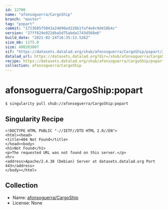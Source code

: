 ```yaml
---
id: 12700
name: "afonsoguerra/CargoShip"
branch: "master"
tag: "popart"
commit: "1723685f5043a24896ed226b1faf4e0c9d418b4c"
version: "27ff824e922dba5d75abda1743d568e6"
build_date: "2021-02-24T16:35:13.526Z"
size_mb: 1175.0
size: 400203807
sif: "https://datasets.datalad.org/shub/afonsoguerra/CargoShip/popart/2021-02-24-1723685f-27ff824e/27ff824e922dba5d75abda1743d568e6.sif"
datalad_url: https://datasets.datalad.org?dir=/shub/afonsoguerra/CargoShip/popart/2021-02-24-1723685f-27ff824e/
recipe: https://datasets.datalad.org/shub/afonsoguerra/CargoShip/popart/2021-02-24-1723685f-27ff824e/Singularity
collection: afonsoguerra/CargoShip
---
```


# afonsoguerra/CargoShip:popart

```bash
$ singularity pull shub://afonsoguerra/CargoShip:popart
```

## Singularity Recipe

```singularity
<!DOCTYPE HTML PUBLIC "-//IETF//DTD HTML 2.0//EN">
<html><head>
<title>404 Not Found</title>
</head><body>
<h1>Not Found</h1>
<p>The requested URL was not found on this server.</p>
<hr>
<address>Apache/2.4.38 (Debian) Server at datasets.datalad.org Port 443</address>
</body></html>
```

## Collection

 - Name: [afonsoguerra/CargoShip](https://github.com/afonsoguerra/CargoShip)
 - License: None

